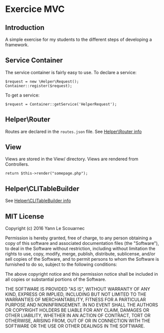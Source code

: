 # Exercice MVC
## Introduction
A simple exercise for my students to the different steps of developing a framework.

## Service Container
The service container is fairly easy to use. 
To declare a service:
```
$request = new \Helper\Request();
Container::register($request);
```
To get a service:
```
$request = Container::getService('HelperRequest');
```

## Helper\Router
Routes are declared in the `routes.json` file. See [Helper\Router info](./ROUTER.md)

## View
Views are stored in the View/ directory.
Views are rendered from Controllers.  
 
```
return $this->render("somepage.php");
```

## Helper\CLITableBuilder

See [Helper\CLITableBuilder info](./TABLEBUILDER.md)

## MIT License

Copyright (c) 2016 Yann Le Scouarnec

Permission is hereby granted, free of charge, to any person obtaining a copy
of this software and associated documentation files (the "Software"), to deal
in the Software without restriction, including without limitation the rights
to use, copy, modify, merge, publish, distribute, sublicense, and/or sell
copies of the Software, and to permit persons to whom the Software is
furnished to do so, subject to the following conditions:

The above copyright notice and this permission notice shall be included in all
copies or substantial portions of the Software.

THE SOFTWARE IS PROVIDED "AS IS", WITHOUT WARRANTY OF ANY KIND, EXPRESS OR
IMPLIED, INCLUDING BUT NOT LIMITED TO THE WARRANTIES OF MERCHANTABILITY,
FITNESS FOR A PARTICULAR PURPOSE AND NONINFRINGEMENT. IN NO EVENT SHALL THE
AUTHORS OR COPYRIGHT HOLDERS BE LIABLE FOR ANY CLAIM, DAMAGES OR OTHER
LIABILITY, WHETHER IN AN ACTION OF CONTRACT, TORT OR OTHERWISE, ARISING FROM,
OUT OF OR IN CONNECTION WITH THE SOFTWARE OR THE USE OR OTHER DEALINGS IN THE
SOFTWARE.
